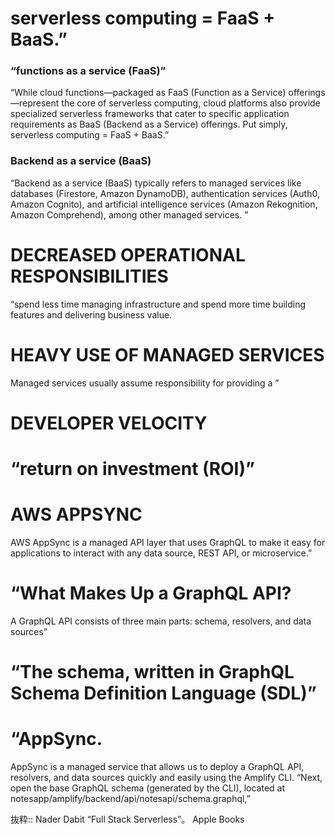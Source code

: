 
# serverless computing = FaaS + BaaS.”

### “functions as a service (FaaS)”
“While cloud functions—packaged as FaaS (Function as a Service) offerings—represent the core of serverless computing, cloud platforms also provide specialized serverless frameworks that cater to specific application requirements as BaaS (Backend as a Service) offerings. Put simply, serverless computing = FaaS + BaaS.”

### Backend as a service (BaaS) 
“Backend as a service (BaaS) typically refers to managed services like databases (Firestore, Amazon DynamoDB), authentication services (Auth0, Amazon Cognito), and artificial intelligence services (Amazon Rekognition, Amazon Comprehend), among other managed services. ”

# DECREASED OPERATIONAL RESPONSIBILITIES
“spend less time managing infrastructure and spend more time building features and delivering business value.

# HEAVY USE OF MANAGED SERVICES
Managed services usually assume responsibility for providing a ”

# DEVELOPER VELOCITY

# “return on investment (ROI)”

# AWS APPSYNC
AWS AppSync is a managed API layer that uses GraphQL to make it easy for applications to interact with any data source, REST API, or microservice.”

# “What Makes Up a GraphQL API?
A GraphQL API consists of three main parts: schema, resolvers, and data sources”

# “The schema, written in GraphQL Schema Definition Language (SDL)”

# “AppSync. 
AppSync is a managed service that allows us to deploy a GraphQL API, resolvers, and data sources quickly and easily using the Amplify CLI.
“Next, open the base GraphQL schema (generated by the CLI), located at notesapp/amplify/backend/api/notesapi/schema.graphql,”

抜粋:: Nader Dabit  “Full Stack Serverless”。 Apple Books  

